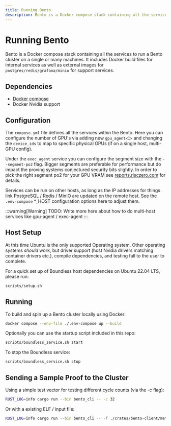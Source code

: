 ```yaml
---
title: Running Bento
description: Bento is a Docker compose stack containing all the services to run a Bento cluster on a single or many machines.
---
```


# Running Bento

Bento is a Docker compose stack containing all the services to run a Bento cluster on a single or many machines.
It includes Docker build files for internal services as well as external images for `postgres/redis/grafana/minio` for support services.

## Dependencies

- [Docker compose](https://docs.docker.com/compose)
- Docker Nvidia support

## Configuration

The `compose.yml` file defines all the services within the Bento. Here you can configure the number of GPU's via adding new `gpu_agent<I>` and changing the `device_ids` to map to specific physical GPUs (if on a single host, multi-GPU config).

Under the `exec_agent` service you can configure the segment size with the `--segment-po2` flag. Bigger segments are preferable for performance but do impact the proving systems conjectured security bits slightly. In order to pick the right segment po2 for your GPU VRAM see [reports.risczero.com](https://reports.risczero.com) for details.

Services can be run on other hosts, as long as the IP addresses for things link PostgreSQL / Redis / MinIO are updated on the remote host. See the `.env-compose` \*\_HOST configuration options here to adjust them.

:::warning[Warning]
TODO: Write more here about how to do multi-host services like gpu-agent / exec-agent
:::

## Host Setup

At this time Ubuntu is the only supported Operating system. Other operating systems _should_ work, but driver support (host Nvidia drivers matching container drivers etc.), compile dependencies, and testing fall to the user to complete.

For a quick set up of Boundless host dependencies on Ubuntu 22.04 LTS, please run:

```sh [Terminal]
scripts/setup.sh
```

## Running

To build and spin up a Bento cluster locally using Docker:

```sh [Terminal]
docker compose --env-file ./.env-compose up --build
```

Optionally you can use the startup script included in this repo:

```sh [Terminal]
scripts/boundless_service.sh start
```

To stop the Boundless service:

```sh [Terminal]
scripts/boundless_service.sh stop
```

## Sending a Sample Proof to the Cluster

Using a simple test vector for testing different cycle counts (via the -c flag):

```sh [Terminal]
RUST_LOG=info cargo run --bin bento_cli -- -c 32
```

Or with a existing ELF / input file:

```sh [Terminal]
RUST_LOG=info cargo run --bin bento_cli -- -f ./crates/bento-client/method_name -i /tmp/input.bin
```
